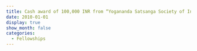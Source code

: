 ```yaml
---
title: Cash award of 100,000 INR from “Yogananda Satsanga Society of India” for securing an All India Rank 1 in a written examination conducted for students in technical and professional courses
date: 2010-01-01
display: true
show_month: false
categories:
  - Fellowships
---
```

